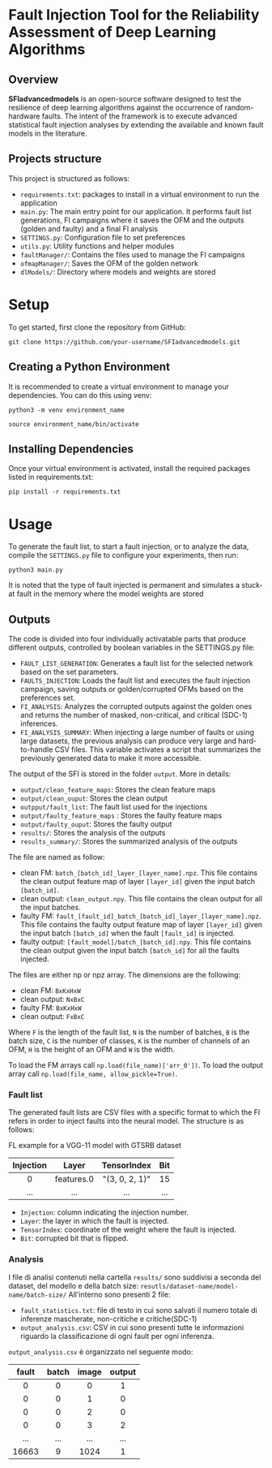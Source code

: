 # Fault Injection Tool for the Reliability Assessment of Deep Learning Algorithms

## Overview
**SFIadvancedmodels** is an open-source software designed to test the resilience of deep learning algorithms against the occurrence of random-hardware faults. The intent of the framework is to execute advanced statistical fault injection analyses by extending the available and known fault models in the literature.

## Projects structure

This project is structured as follows:
- `requirements.txt`: packages to install in a virtual environment to run the application
- `main.py`: The main entry point for our application. It performs fault list generations, FI campaigns where it saves the OFM and the outputs (golden and faulty) and a final FI analysis
- `SETTINGS.py`: Configuration file to set preferences
- `utils.py`: Utility functions and helper modules
- `faultManager/`: Contains the files used to manage the FI campaigns
- `ofmapManager/`: Saves the OFM of the golden network
- `dlModels/`: Directory where models and weights are stored

# Setup

To get started, first clone the repository from GitHub:

`git clone https://github.com/your-username/SFIadvancedmodels.git`

## Creating a Python Environment
It is recommended to create a virtual environment to manage your dependencies. You can do this using venv:

`python3 -m venv environment_name`

`source environment_name/bin/activate`

## Installing Dependencies
Once your virtual environment is activated, install the required packages listed in requirements.txt:

`pip install -r requirements.txt`

# Usage
To generate the fault list, to start a fault injection, or to analyze the data, compile the ```SETTINGS.py``` file to configure your experiments, then run:

``` python3 main.py ```

It is noted that the type of fault injected is permanent and simulates a stuck-at fault in the memory where the model weights are stored

## Outputs
The code is divided into four individually activatable parts that produce different outputs, controlled by boolean variables in the SETTINGS.py file:

- ```FAULT_LIST_GENERATION```: Generates a fault list for the selected network based on the set parameters.
- ```FAULTS_INJECTION```: Loads the fault list and executes the fault injection campaign, saving outputs or golden/corrupted OFMs based on the preferences set.
- ```FI_ANALYSIS```: Analyzes the corrupted outputs against the golden ones and returns the number of masked, non-critical, and critical (SDC-1) inferences.
- ```FI_ANALYSIS_SUMMARY```: When injecting a large number of faults or using large datasets, the previous analysis can produce very large and hard-to-handle CSV files. This variable activates a script that summarizes the previously generated data to make it more accessible.

The output of the SFI is stored in the folder `output`. More in details:

- `output/clean_feature_maps`: Stores the clean feature maps
- `output/clean_ouput`: Stores the clean output
- `outpput/fault_list`: The fault list used for the injections
- `output/faulty_feature_maps` : Stores the faulty feature maps
- `output/faulty_ouput`: Stores the faulty output
- `results/`: Stores the analysis of the outputs
- `results_summary/`: Stores the summarized analysis of the outputs


The file are named as follow:

- clean FM: ```batch_[batch_id]_layer_[layer_name].npz```. 
This file contains the clean output feature map of layer `[layer_id]` given the input batch `[batch_id]`.
- clean output: ```clean_output.npy```.
This file contains the clean output for all the input batches.
- faulty FM: ```fault_[fault_id]_batch_[batch_id]_layer_[layer_name].npz```.
This file contains the faulty output feature map of layer `[layer_id]` given the input batch `[batch_id]` when the fault
`[fault_id]` is injected.
- faulty output: ```[fault_model]/batch_[batch_id].npy```.
This file contains the clean output given the input batch `[batch_id]` for all the faults injected.

The files are either np or npz array. The dimensions are the following:

- clean FM: ```BxKxHxW```
- clean output: ```NxBxC```
- faulty FM: ```BxKxHxW```
- clean output: ```FxBxC```

Where `F` is the length of the fault list, `N` is the number of batches, `B` is the batch size, `C` is the number of
classes, `K` is the number of channels of an OFM, `H` is the height of an OFM and `W` is the width.

To load the FM arrays call ```np.load(file_name)['arr_0'])```. To load the output array call ```np.load(file_name, allow_pickle=True)```.

### Fault list

The generated fault lists are CSV files with a specific format to which the FI refers in order to inject faults into the neural model. The structure is as follows:


FL example for a VGG-11 model with GTSRB dataset

| Injection |    Layer   |   TensorIndex  | Bit |
|:---------:|:----------:|:--------------:|:---:|
|         0 | features.0 | "(3, 0, 2, 1)" |  15 |
|    ...    |     ...    |       ...      | ... |

- `Injection`: column indicating the injection number.
- `Layer`: the layer in which the fault is injected.
- `TensorIndex`: coordinate of the weight where the fault is injected.
- `Bit`: corrupted bit that is flipped.


### Analysis

I file di analisi contenuti nella cartella `results/` sono suddivisi a seconda del dataset, del modello e della batch size: `resutls/dataset-name/model-name/batch-size/`
All'interno sono presenti 2 file:
- `fault_statistics.txt`: file di testo in cui sono salvati il numero totale di inferenze mascherate, non-critiche e critiche(SDC-1)
- `output_analysis.csv`: CSV in cui sono presenti tutte le informazioni riguardo la classificazione di ogni fault per ogni inferenza.

`output_analysis.csv` è organizzato nel seguente modo:

| fault | batch | image | output |
|:-----:|:-----:|:-----:|:------:|
|     0 |     0 |     0 |      1 |
|     0 |     0 |     1 |      0 |
|     0 |     0 |     2 |      0 |
|     0 |     0 |     3 |      2 |
|  ...  |  ...  |  ...  |   ...  |
| 16663 |     9 |  1024 |      1 |
